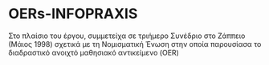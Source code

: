 # OERs-INFOPRAXIS
Στο πλαίσιο του έργου, συμμετείχα σε τριήμερο Συνέδριο στο Ζάππειο (Μάιος 1998) σχετικά με τη Νομισματική Ένωση στην οποία παρουσίασα το διαδραστικό ανοιχτό μαθησιακό αντικείμενο (OER)
